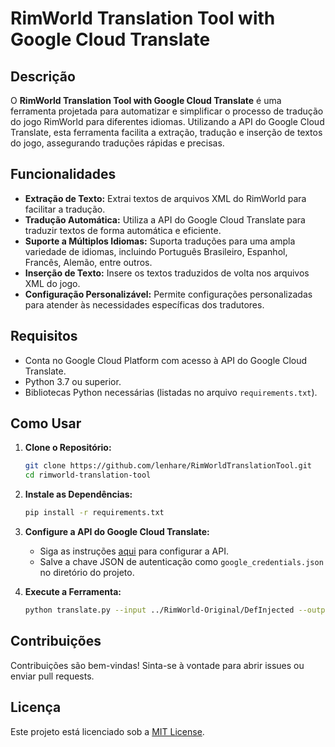 # RimWorld Translation Tool with Google Cloud Translate

## Descrição

O **RimWorld Translation Tool with Google Cloud Translate** é uma ferramenta projetada para automatizar e simplificar o processo de tradução do jogo RimWorld para diferentes idiomas. Utilizando a API do Google Cloud Translate, esta ferramenta facilita a extração, tradução e inserção de textos do jogo, assegurando traduções rápidas e precisas.

## Funcionalidades

- **Extração de Texto:** Extrai textos de arquivos XML do RimWorld para facilitar a tradução.
- **Tradução Automática:** Utiliza a API do Google Cloud Translate para traduzir textos de forma automática e eficiente.
- **Suporte a Múltiplos Idiomas:** Suporta traduções para uma ampla variedade de idiomas, incluindo Português Brasileiro, Espanhol, Francês, Alemão, entre outros.
- **Inserção de Texto:** Insere os textos traduzidos de volta nos arquivos XML do jogo.
- **Configuração Personalizável:** Permite configurações personalizadas para atender às necessidades específicas dos tradutores.

## Requisitos

- Conta no Google Cloud Platform com acesso à API do Google Cloud Translate.
- Python 3.7 ou superior.
- Bibliotecas Python necessárias (listadas no arquivo `requirements.txt`).

## Como Usar

1. **Clone o Repositório:**
    ```bash
    git clone https://github.com/lenhare/RimWorldTranslationTool.git
    cd rimworld-translation-tool
    ```

2. **Instale as Dependências:**
    ```bash
    pip install -r requirements.txt
    ```

3. **Configure a API do Google Cloud Translate:**
    - Siga as instruções [aqui](https://cloud.google.com/translate/docs/setup) para configurar a API.
    - Salve a chave JSON de autenticação como `google_credentials.json` no diretório do projeto.

4. **Execute a Ferramenta:**
    ```bash
    python translate.py --input ../RimWorld-Original/DefInjected --output ../RimWorld-Translated/DefInjected --lang pt
    ```

## Contribuições

Contribuições são bem-vindas! Sinta-se à vontade para abrir issues ou enviar pull requests.

## Licença

Este projeto está licenciado sob a [MIT License](LICENSE).
